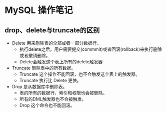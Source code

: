 # MySQL 操作笔记

## drop、delete与truncate的区别


- Delete 用来删除表的全部或者一部分数据行。
	- 执行delete之后，用户需要提交(commmit)或者回滚(rollback)来执行删除或者撤销删除。
	- Delete会触发这个表上所有的delete触发器
- Truncate 删除表中的所有数据。
	- Truncate 这个操作不能回滚，也不会触发这个表上的触发器。
	- Truncate 执行比 Delete 更快。
- Drop 是从数据库中删除表。
	- 表的所有的数据行，索引和权限也会被删除。
	- 所有的DML触发器也不会被触发。
	- Drop 这个命令也不能回滚。


